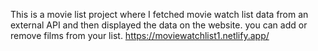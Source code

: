 This is a movie list project where I fetched movie watch list data from an external API and then displayed the data on the website. you can add or remove films from your list.                                                                                           https://moviewatchlist1.netlify.app/      
 
